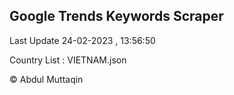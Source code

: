 

## Google Trends Keywords Scraper 
 
Last Update 24-02-2023 , 13:56:50

Country List :
VIETNAM.json



© Abdul Muttaqin 
